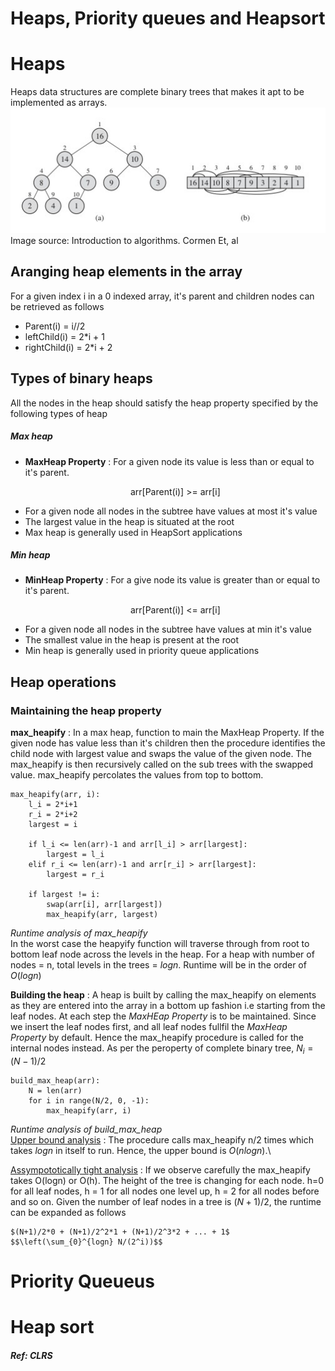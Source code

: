 # Heaps, Priority queues and Heapsort

# Heaps
Heaps data structures are complete binary trees that makes it apt to be implemented as arrays.
![heap as binary tree and array implementation](max-heap.jpg)
Image source: Introduction to algorithms. Cormen Et, al

## Aranging heap elements in the array
For a given index i in a 0 indexed array, it's parent and children nodes can be retrieved as follows

- Parent(i) = i//2
- leftChild(i) = 2*i + 1
- rightChild(i) = 2*i + 2

## Types of binary heaps
All the nodes in the heap should satisfy the heap property specified by the following types of heap

##### Max heap
- **MaxHeap Property** : For a given node its value is less than or equal to it's parent.
  <p style="text-align: center;"> arr[Parent(i)] >= arr[i] </p>
- For a given node all nodes in the subtree have values at most it's value
- The largest value in the heap is situated at the root
- Max heap is generally used in HeapSort applications
##### Min heap
- **MinHeap Property** : For a give node its value is greater than or equal to it's parent.
  <p style="text-align: center;"> arr[Parent(i)] <= arr[i] </p>
- For a given node all nodes in the subtree have values at min it's value
- The smallest value in the heap is present at the root
- Min heap is generally used in priority queue applications

## Heap operations
### Maintaining the heap property
**max_heapify** : In a max heap, function to main the MaxHeap Property. If the given node has value less than it's children then the procedure identifies the child node with largest value and swaps the value of the given node. The max_heapify is then recursively called on the sub trees with the swapped value. max_heapify percolates the values from top to bottom.

    max_heapify(arr, i):
        l_i = 2*i+1
        r_i = 2*i+2
        largest = i

        if l_i <= len(arr)-1 and arr[l_i] > arr[largest]:
            largest = l_i
        elif r_i <= len(arr)-1 and arr[r_i] > arr[largest]:
            largest = r_i            

        if largest != i:
            swap(arr[i], arr[largest])
            max_heapify(arr, largest)

*Runtime analysis of max_heapify* \
In the worst case the heapyify function will traverse through from root to bottom leaf node across the levels in the heap. For a heap with number of nodes = n, total levels in the trees = $logn$.
Runtime will be in the order of $O(logn)$

**Building the heap** : A heap is built by calling the max_heapify on elements as they are entered into the array in a bottom up fashion i.e starting from the leaf nodes. At each step the *MaxHEap Property* is to be maintained. Since we insert the leaf nodes first, and all leaf nodes fullfil the *MaxHeap Property* by default. Hence the max_heapify procedure is called for the internal nodes instead. As per the peroperty of complete binary tree, $N_i = (N-1)/2$

    build_max_heap(arr):
        N = len(arr)
        for i in range(N/2, 0, -1):
            max_heapify(arr, i)
            
*Runtime analysis of build_max_heap* \
<ins>Upper bound analysis</ins> : The procedure calls max_heapify n/2 times which takes $logn$ in itself to run. Hence, the upper bound is $O(nlogn)$.\

<ins>Assympototically tight analysis</ins> : If we observe carefully the max_heapify takes O(logn) or O(h). The height of the tree is changing for each node. h=0 for all leaf nodes, h = 1 for all nodes one level up, h = 2 for all nodes before and so on. Given the number of leaf nodes in a tree is $(N+1)/2$, the runtime can be expanded as follows 

    $(N+1)/2*0 + (N+1)/2^2*1 + (N+1)/2^3*2 + ... + 1$
    $$\left(\sum_{0}^{logn} N/(2^i))$$


# Priority Queueus

# Heap sort

##### Ref: CLRS
